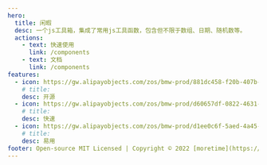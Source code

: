 ```yaml
---
hero:
  title: 闲暇
  desc: 一个js工具箱，集成了常用js工具函数，包含但不限于数组、日期、随机数等。
  actions:
    - text: 快速使用
      link: /components
    - text: 文档
      link: /components
features:
  - icon: https://gw.alipayobjects.com/zos/bmw-prod/881dc458-f20b-407b-947a-95104b5ec82b/k79dm8ih_w144_h144.png
    # title:
    desc: 开源
  - icon: https://gw.alipayobjects.com/zos/bmw-prod/d60657df-0822-4631-9d7c-e7a869c2f21c/k79dmz3q_w126_h126.png
    # title:
    desc: 快速
  - icon: https://gw.alipayobjects.com/zos/bmw-prod/d1ee0c6f-5aed-4a45-a507-339a4bfe076c/k7bjsocq_w144_h144.png
    # title:
    desc: 易用
footer: Open-source MIT Licensed | Copyright © 2022 [moretime](https://www.baidu.com)
---
```

